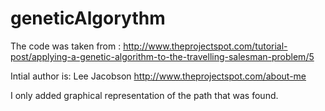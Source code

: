 # geneticAlgorythm

The code was taken from :
http://www.theprojectspot.com/tutorial-post/applying-a-genetic-algorithm-to-the-travelling-salesman-problem/5

Intial author is: Lee Jacobson <http://www.theprojectspot.com/about-me>

I only added graphical representation of the path that was found.

